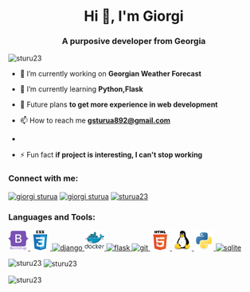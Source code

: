 <h1 align="center">Hi 👋, I'm Giorgi </h1>
<h3 align="center">A purposive developer from Georgia</h3>

<p align="left"> <img src="https://komarev.com/ghpvc/?username=sturu23&label=Profile%20views&color=0e75b6&style=flat" alt="sturu23" /> </p>


- 🔭 I’m currently working on **Georgian Weather Forecast**

- 🌱 I’m currently learning **Python,Flask**

- 💬 Future plans **to get more experience in web development**

- 📫 How to reach me **gsturua892@gmail.com**
- 
- ⚡ Fun fact **if project is interesting, I can't stop working**

<h3 align="left">Connect with me:</h3>
<p align="left">
<a href="https://linkedin.com/in/giorgi sturua" target="blank"><img align="center" src="https://raw.githubusercontent.com/rahuldkjain/github-profile-readme-generator/master/src/images/icons/Social/linked-in-alt.svg" alt="giorgi sturua" height="30" width="40" /></a>
<a href="https://fb.com/giorgi sturua" target="blank"><img align="center" src="https://raw.githubusercontent.com/rahuldkjain/github-profile-readme-generator/master/src/images/icons/Social/facebook.svg" alt="giorgi sturua" height="30" width="40" /></a>
<a href="https://instagram.com/sturua23" target="blank"><img align="center" src="https://raw.githubusercontent.com/rahuldkjain/github-profile-readme-generator/master/src/images/icons/Social/instagram.svg" alt="sturua23" height="30" width="40" /></a>
</p>

<h3 align="left">Languages and Tools:</h3>
<p align="left"> <a href="https://getbootstrap.com" target="_blank" rel="noreferrer"> <img src="https://raw.githubusercontent.com/devicons/devicon/master/icons/bootstrap/bootstrap-plain-wordmark.svg" alt="bootstrap" width="40" height="40"/> </a> <a href="https://www.w3schools.com/css/" target="_blank" rel="noreferrer"> <img src="https://raw.githubusercontent.com/devicons/devicon/master/icons/css3/css3-original-wordmark.svg" alt="css3" width="40" height="40"/> </a> <a href="https://www.djangoproject.com/" target="_blank" rel="noreferrer">
  <img src="https://cdn.worldvectorlogo.com/logos/django.svg" alt="django" width="40" height="40"/> </a> <a href="https://www.docker.com/" target="_blank" rel="noreferrer"> <img src="https://raw.githubusercontent.com/devicons/devicon/master/icons/docker/docker-original-wordmark.svg" alt="docker" width="40" height="40"/> </a> <a href="https://flask.palletsprojects.com/" target="_blank" rel="noreferrer"> <img src="https://www.vectorlogo.zone/logos/pocoo_flask/pocoo_flask-icon.svg" alt="flask" width="40" height="40"/> </a> <a href="https://git-scm.com/" target="_blank" rel="noreferrer"> <img src="https://www.vectorlogo.zone/logos/git-scm/git-scm-icon.svg" alt="git" width="40" height="40"/> </a> <a href="https://www.w3.org/html/" target="_blank" rel="noreferrer">
<img src="https://raw.githubusercontent.com/devicons/devicon/master/icons/html5/html5-original-wordmark.svg" alt="html5" width="40" height="40"/> </a> <a href="https://www.linux.org/" target="_blank" rel="noreferrer"> <img src="https://raw.githubusercontent.com/devicons/devicon/master/icons/linux/linux-original.svg" alt="linux" width="40" height="40"/> </a> <a href="https://www.python.org" target="_blank" rel="noreferrer"> <img src="https://raw.githubusercontent.com/devicons/devicon/master/icons/python/python-original.svg" alt="python" width="40" height="40"/> </a> <a href="https://www.sqlite.org/" target="_blank" rel="noreferrer"> <img src="https://www.vectorlogo.zone/logos/sqlite/sqlite-icon.svg" alt="sqlite" width="40" height="40"/> </a> </p>

<p><img align="left" src="https://github-readme-stats.vercel.app/api/top-langs?username=sturu23&show_icons=true&locale=en&layout=compact" alt="sturu23" /></p>


<p>&nbsp;<img align="center" src="https://github-readme-stats.vercel.app/api?username=sturu23&show_icons=true&locale=en" alt="sturu23" /></p>


<p><img align="center" src="https://github-readme-streak-stats.herokuapp.com/?user=sturu23&" alt="sturu23" /></p>


